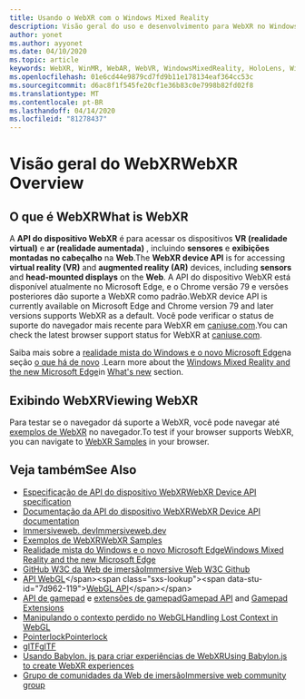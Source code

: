 ```yaml
---
title: Usando o WebXR com o Windows Mixed Reality
description: Visão geral do uso e desenvolvimento para WebXR no Windows Mixed Reality
author: yonet
ms.author: ayyonet
ms.date: 04/10/2020
ms.topic: article
keywords: WebXR, WinMR, WebAR, WebVR, WindowsMixedReality, HoloLens, Windows Mixed Reality, Web VR, Web XR, Web Mr, Web ar, 360, 360 vídeo, 360 vídeos, 360 Photo, 360 fotos, 360 Content, imersão Web, immersiveweb, IW
ms.openlocfilehash: 01e6cd44e9879cd7fd9b11e178134eaf364cc53c
ms.sourcegitcommit: d6ac8f1f545fe20cf1e36b83c0e7998b82fd02f8
ms.translationtype: MT
ms.contentlocale: pt-BR
ms.lasthandoff: 04/14/2020
ms.locfileid: "81278437"
---
```

# <a name="webxr-overview"></a><span data-ttu-id="7d962-104">Visão geral do WebXR</span><span class="sxs-lookup"><span data-stu-id="7d962-104">WebXR Overview</span></span>

## <a name="what-is-webxr"></a><span data-ttu-id="7d962-105">O que é WebXR</span><span class="sxs-lookup"><span data-stu-id="7d962-105">What is WebXR</span></span>

<span data-ttu-id="7d962-106">A **API do dispositivo WebXR** é para acessar os dispositivos **VR (realidade virtual)** e **ar (realidade aumentada)** , incluindo **sensores** e **exibições montadas no cabeçalho** na **Web**.</span><span class="sxs-lookup"><span data-stu-id="7d962-106">The **WebXR device API** is for accessing **virtual reality (VR)** and **augmented reality (AR)** devices, including **sensors** and **head-mounted displays** on the **Web**.</span></span> <span data-ttu-id="7d962-107">A API do dispositivo WebXR está disponível atualmente no Microsoft Edge, e o Chrome versão 79 e versões posteriores dão suporte a WebXR como padrão.</span><span class="sxs-lookup"><span data-stu-id="7d962-107">WebXR device API is currently available on Microsoft Edge and Chrome version 79 and later versions supports WebXR as a default.</span></span> <span data-ttu-id="7d962-108">Você pode verificar o status de suporte do navegador mais recente para WebXR em [caniuse.com](https://caniuse.com/#search=webxr).</span><span class="sxs-lookup"><span data-stu-id="7d962-108">You can check the latest browser support status for WebXR at [caniuse.com](https://caniuse.com/#search=webxr).</span></span>

<span data-ttu-id="7d962-109">Saiba mais sobre a [realidade mista do Windows e o novo Microsoft Edge](https://docs.microsoft.com/windows/mixed-reality/new-microsoft-edge#introducing-the-new-microsoft-edge)na seção [o que há de novo](https://docs.microsoft.com/windows/mixed-reality/mrtk-porting-guide) .</span><span class="sxs-lookup"><span data-stu-id="7d962-109">Learn more about the [Windows Mixed Reality and the new Microsoft Edge](https://docs.microsoft.com/windows/mixed-reality/new-microsoft-edge#introducing-the-new-microsoft-edge)in [What's new](https://docs.microsoft.com/windows/mixed-reality/mrtk-porting-guide) section.</span></span>

## <a name="viewing-webxr"></a><span data-ttu-id="7d962-110">Exibindo WebXR</span><span class="sxs-lookup"><span data-stu-id="7d962-110">Viewing WebXR</span></span>

<span data-ttu-id="7d962-111">Para testar se o navegador dá suporte a WebXR, você pode navegar até [exemplos de WebXR](https://immersive-web.github.io/webxr-samples/) no navegador.</span><span class="sxs-lookup"><span data-stu-id="7d962-111">To test if your browser supports WebXR, you can navigate to [WebXR Samples](https://immersive-web.github.io/webxr-samples/) in your browser.</span></span>

## <a name="see-also"></a><span data-ttu-id="7d962-112">Veja também</span><span class="sxs-lookup"><span data-stu-id="7d962-112">See Also</span></span>

* [<span data-ttu-id="7d962-113">Especificação de API do dispositivo WebXR</span><span class="sxs-lookup"><span data-stu-id="7d962-113">WebXR Device API specification</span></span>](https://immersive-web.github.io/webxr/)
* [<span data-ttu-id="7d962-114">Documentação da API do dispositivo WebXR</span><span class="sxs-lookup"><span data-stu-id="7d962-114">WebXR Device API documentation</span></span>](https://developer.mozilla.org/en-US/docs/Web/API/WebXR_Device_API)
* [<span data-ttu-id="7d962-115">Immersiveweb. dev</span><span class="sxs-lookup"><span data-stu-id="7d962-115">Immersiveweb.dev</span></span>](https://immersiveweb.dev/)
* [<span data-ttu-id="7d962-116">Exemplos de WebXR</span><span class="sxs-lookup"><span data-stu-id="7d962-116">WebXR Samples</span></span>](https://immersive-web.github.io/webxr-samples/)
* [<span data-ttu-id="7d962-117">Realidade mista do Windows e o novo Microsoft Edge</span><span class="sxs-lookup"><span data-stu-id="7d962-117">Windows Mixed Reality and the new Microsoft Edge</span></span>](https://docs.microsoft.com/windows/mixed-reality/new-microsoft-edge#introducing-the-new-microsoft-edge)
* [<span data-ttu-id="7d962-118">GitHub W3C da Web de imersão</span><span class="sxs-lookup"><span data-stu-id="7d962-118">Immersive Web W3C Github</span></span>](https://github.com/immersive-web)
* <span data-ttu-id="7d962-119">[API WebGL](https://msdn.microsoft.com/library/bg182648(v=vs.85).aspx)</span><span class="sxs-lookup"><span data-stu-id="7d962-119">[WebGL API](https://msdn.microsoft.com/library/bg182648(v=vs.85).aspx)</span></span>
* <span data-ttu-id="7d962-120">[API de gamepad](https://msdn.microsoft.com/library/dn743630(v=vs.85).aspx) e [extensões de gamepad](https://w3c.github.io/gamepad/extensions.html)</span><span class="sxs-lookup"><span data-stu-id="7d962-120">[Gamepad API](https://msdn.microsoft.com/library/dn743630(v=vs.85).aspx) and [Gamepad Extensions](https://w3c.github.io/gamepad/extensions.html)</span></span>
* [<span data-ttu-id="7d962-121">Manipulando o contexto perdido no WebGL</span><span class="sxs-lookup"><span data-stu-id="7d962-121">Handling Lost Context in WebGL</span></span>](https://www.khronos.org/webgl/wiki/HandlingContextLost)
* [<span data-ttu-id="7d962-122">Pointerlock</span><span class="sxs-lookup"><span data-stu-id="7d962-122">Pointerlock</span></span>](https://www.w3.org/TR/pointerlock/)
* [<span data-ttu-id="7d962-123">glTF</span><span class="sxs-lookup"><span data-stu-id="7d962-123">glTF</span></span>](https://www.khronos.org/gltf)
* [<span data-ttu-id="7d962-124">Usando Babylon. js para criar experiências de WebXR</span><span class="sxs-lookup"><span data-stu-id="7d962-124">Using Babylon.js to create WebXR experiences</span></span>](https://doc.babylonjs.com/how_to/introduction_to_webxr)
* [<span data-ttu-id="7d962-125">Grupo de comunidades da Web de imersão</span><span class="sxs-lookup"><span data-stu-id="7d962-125">Immersive web community group</span></span>](https://www.w3.org/community/immersive-web/)

